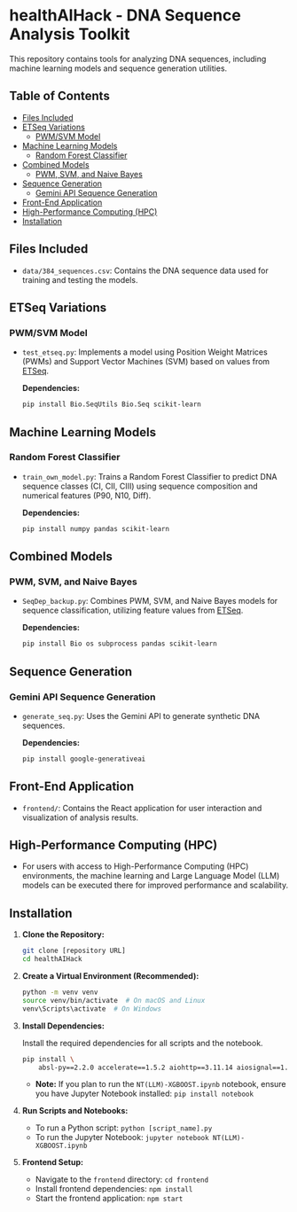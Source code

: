 # healthAIHack - DNA Sequence Analysis Toolkit

This repository contains tools for analyzing DNA sequences, including machine learning models and sequence generation utilities.

## Table of Contents

* [Files Included](#files-included)
* [ETSeq Variations](#etseq-variations)
    * [PWM/SVM Model](#pwmsvm-model)
* [Machine Learning Models](#machine-learning-models)
    * [Random Forest Classifier](#random-forest-classifier)
* [Combined Models](#combined-models)
    * [PWM, SVM, and Naive Bayes](#pwm-svm-and-naive-bayes)
* [Sequence Generation](#sequence-generation)
    * [Gemini API Sequence Generation](#gemini-api-sequence-generation)
* [Front-End Application](#front-end-application)
* [High-Performance Computing (HPC)](#high-performance-computing-hpc)
* [Installation](#installation)

## Files Included

* `data/384_sequences.csv`: Contains the DNA sequence data used for training and testing the models.

## ETSeq Variations

### PWM/SVM Model

* `test_etseq.py`: Implements a model using Position Weight Matrices (PWMs) and Support Vector Machines (SVM) based on values from [ETSeq](https://github.com/expartools/ETSeq/blob/master/Source_code_0.5.2.zip).

    **Dependencies:**

    ```bash
    pip install Bio.SeqUtils Bio.Seq scikit-learn
    ```

## Machine Learning Models

### Random Forest Classifier

* `train_own_model.py`: Trains a Random Forest Classifier to predict DNA sequence classes (CI, CII, CIII) using sequence composition and numerical features (P90, N10, Diff).

    **Dependencies:**

    ```bash
    pip install numpy pandas scikit-learn
    ```

## Combined Models

### PWM, SVM, and Naive Bayes

* `SeqDep_backup.py`: Combines PWM, SVM, and Naive Bayes models for sequence classification, utilizing feature values from [ETSeq](https://github.com/expartools/ETSeq/blob/master/Source_code_0.5.2.zip).

    **Dependencies:**

    ```bash
    pip install Bio os subprocess pandas scikit-learn
    ```

## Sequence Generation

### Gemini API Sequence Generation

* `generate_seq.py`: Uses the Gemini API to generate synthetic DNA sequences.

    **Dependencies:**

    ```bash
    pip install google-generativeai
    ```

## Front-End Application

* `frontend/`: Contains the React application for user interaction and visualization of analysis results.

## High-Performance Computing (HPC)

* For users with access to High-Performance Computing (HPC) environments, the machine learning and Large Language Model (LLM) models can be executed there for improved performance and scalability.

## Installation

1.  **Clone the Repository:**

    ```bash
    git clone [repository URL]
    cd healthAIHack
    ```

2.  **Create a Virtual Environment (Recommended):**

    ```bash
    python -m venv venv
    source venv/bin/activate  # On macOS and Linux
    venv\Scripts\activate  # On Windows
    ```

3.  **Install Dependencies:**

    Install the required dependencies for all scripts and the notebook.

    ```bash
    pip install \
        absl-py==2.2.0 accelerate==1.5.2 aiohttp==3.11.14 aiosignal==1.3.2 anyio==4.9.0 asttokens==2.2.1 attrs==23.1.0 Babel==2.12.1 backcall==0.2.0 bio==1.7.1 biopython==1.85 biothings_client==0.4.1 bleach==6.2.0 bokeh==3.6.3 CacheControl==0.12.14 certifi==2023.5.7 cffi==1.15.1 chardet==5.1.0 charset-normalizer==3.1.0 chex==0.1.89 click==8.1.3 cloudpickle==2.2.1 colorama==0.4.6 colorcet==3.1.0 comm==0.1.4 commonmark==0.9.1 contourpy==1.3.1 cryptography==41.0.1 cycler==0.12.1 Cython==0.29.35 datasets==3.4.1 datashader==0.17.0 debugpy==1.6.7.post1 decorator==5.1.1 dill==0.3.8 distlib==0.3.6 distro==1.8.0 dm-haiku==0.0.13 docopt==0.6.2 docutils==0.20.1 doit==0.36.0 dulwich==0.21.5 ecdsa==0.18.0 et_xmlfile==2.0.0 etils==1.12.2 exceptiongroup==1.1.1 execnet==1.9.0 executing==1.2.0 filelock==3.12.2 fonttools==4.56.0 frozenlist==1.5.0 fsspec==2023.6.0 future==0.18.3 glob2==0.7 gprofiler-official==1.0.0 h11==0.14.0 holoviews==1.20.2 html5lib==1.1 httpcore==1.0.7 httpx==0.28.1 huggingface-hub==0.29.3 idna==3.4 imageio==2.37.0 imagesize==1.4.1 importlib-metadata==6.7.0 importlib-resources==5.12.0 iniconfig==2.0.0 intervaltree==3.1.0 intreehooks==1.0 ipaddress==1.0.23 ipykernel==6.25.1 ipython==8.14.0 jax==0.5.3 jaxlib==0.5.3 jedi==0.19.0 jeepney==0.8.0 Jinja2==3.1.2 jmp==0.0.4 joblib==1.2.0 jsonschema==4.17.3 jupyter_client==8.3.0 jupyter_core==5.3.1 keyring==23.13.1 keyrings.alt==4.2.0 kiwisolver==1.4.8 lazy_loader==0.4 liac-arff==2.5.0 linkify-it-py==2.0.3 llvmlite==0.44.0 lockfile==0.12.2 lxml==4.9.2 Markdown==3.7 markdown-it-py==3.0.0 MarkupSafe==2.1.3 matplotlib==3.10.1 matplotlib-inline==0.1.6 mdit-py-plugins==0.4.2 mdurl==0.1.2 ml_dtypes==0.5.1 mock==5.0.2 more-itertools==9.1.0 mpmath==1.3.0 msgpack==1.0.5 multidict==6.2.0 multipledispatch==1.0.0 multiprocess==0.70.16 mygene==3.2.2 nest-asyncio==1.5.7 netaddr==0.8.0 netifaces==0.11.0 networkx==3.4.2 nucleotide-transformer@git+[https://github.com/instadeepai/nucleotide-transformer@98af0a12f2c00fb5d1b35915e554611be4578a16](https://github.com/instadeepai/nucleotide-transformer@98af0a12f2c00fb5d1b35915e554611be4578a16) numba==0.61.0 numpy==2.1.3 openpyxl==3.1.5 opt_einsum==3.4.0 optax==0.2.4 packaging==23.1 pandas==2.2.3 panel==1.6.1 param==2.2.0 parso==0.8.3 pastel==0.2.1 pathlib2==2.3.7.post1 pathspec==0.11.1 pbr==5.11.1 peft==0.15.0 pexpect==4.8.0 pickleshare==0.7.5 pillow==11.1.0 pkginfo==1.9.6 platformdirs==3.8.0 pluggy==1.2.0 pooch==1.7.0 prompt-toolkit==3.0.39 propcache==0.3.0 psutil==5.9.5 ptyprocess==0.7.0 pure-eval==0.2.2 py==1.11.0 py-expression-eval==0.3.14 pyarrow==19.0.1 pyasn1==0.5.0 pycparser==2.21 pycryptodome==3.18.0 pyct==0.5.0 pydevtool==0.3.0 Pygments==2.15.1 pylev==1.4.0 PyNaCl==1.5.0 pynndescent==0.5.13 pyparsing==3.1.0 pyrsistent==0.19.3 pytest==7.4.0
    ```

    * **Note:** If you plan to run the `NT(LLM)-XGBOOST.ipynb` notebook, ensure you have Jupyter Notebook installed: `pip install notebook`

4.  **Run Scripts and Notebooks:**

    * To run a Python script: `python [script_name].py`
    * To run the Jupyter Notebook: `jupyter notebook NT(LLM)-XGBOOST.ipynb`

5.  **Frontend Setup:**

    * Navigate to the `frontend` directory: `cd frontend`
    * Install frontend dependencies: `npm install`
    * Start the frontend application: `npm start`